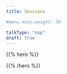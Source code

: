 ```yaml
---
title: Sessions

#menu.main.weight: 30

talkType: "nop"
draft: true
---
```


{{% hero %}}

<!-- TODO: filter and search -->

{{% /hero %}}

